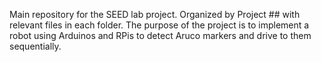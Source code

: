 Main repository for the SEED lab project. Organized by Project ## with relevant files in each folder. The purpose of the project is to implement a robot using Arduinos and
RPis to detect Aruco markers and drive to them sequentially.